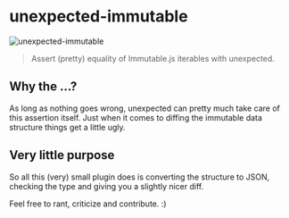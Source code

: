 # unexpected-immutable

![unexpected-immutable](http://vitiy.info/wp-content/uploads/2015/06/immutability.png)

> Assert (pretty) equality of Immutable.js iterables with unexpected.

## Why the ...?

As long as nothing goes wrong, unexpected can pretty much take care of this assertion itself. Just when it comes to diffing the immutable data structure things get a little ugly.

## Very little purpose

So all this (very) small plugin does is converting the structure to JSON, checking the type and giving you a slightly nicer diff.

Feel free to rant, criticize and contribute. :)
